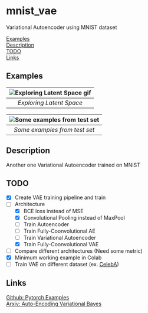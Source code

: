 # mnist_vae
Variational Autoencoder using MNIST dataset

[Examples](#examples)  
[Description](#description)  
[TODO](#todo)  
[Links](#links)

## Examples  
| ![Exploring Latent Space gif](https://github.com/temirgaliyev/mnist_vae/blob/master/static/example.gif) | 
|:--:| 
| *Exploring Latent Space* |

| ![Some examples from test set](https://github.com/temirgaliyev/mnist_vae/blob/master/static/example.png) | 
|:--:| 
| *Some examples from test set* |

## Description
Another one Variational Autoencoder trained on MNIST

## TODO
- [x] Create VAE training pipeline and train
- [ ] Architecture
  - [x] BCE loss instead of MSE
  - [x] Convolutional Pooling instead of MaxPool
  - [ ] Train Autoencoder
  - [ ] Train Fully-Coonvolutional AE
  - [ ] Train Variational Autoencoder
  - [x] Train Fully-Coonvolutional VAE
- [ ] Compare different architectures (Need some metric)
- [x] Minimum working example in Colab
- [ ] Train VAE on different dataset (ex. [CelebA](http://mmlab.ie.cuhk.edu.hk/projects/CelebA.html ))  
  
## Links
[Github: Pytorch Examples](https://github.com/pytorch/examples)  
[Arxiv: Auto-Encoding Variational Bayes](https://arxiv.org/pdf/1312.6114.pdf)  
